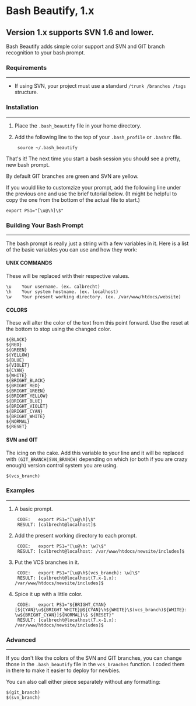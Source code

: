 Bash Beautify, 1.x
================================================================================
Version 1.x supports SVN 1.6 and lower.
--------------------------------------------------------------------------------

Bash Beautify adds simple color support and SVN and GIT branch recognition to
your bash prompt.

### Requirements
--------------------------------------------------------------------------------
- If using SVN, your project must use a standard `/trunk /branches /tags`
  structure.

### Installation
--------------------------------------------------------------------------------
1. Place the `.bash_beautify` file in your home directory.
2. Add the following line to the top of your `.bash_profile` or `.bashrc` file.

        source ~/.bash_beautify

That's it!  The next time you start a bash session you should see a pretty, new
bash prompt.

By default GIT branches are green and SVN are yellow.

If you would like to customzize your prompt, add the following line
under the previous one and use the brief tutorial below. (It might be helpful to
copy the one from the bottom of the actual file to start.)

    export PS1="[\u@\h]\$"

### Building Your Bash Prompt
--------------------------------------------------------------------------------
The bash prompt is really just a string with a few variables in it.  Here is a
list of the basic variables you can use and how they work:

#### UNIX COMMANDS
These will be replaced with their respective values.

    \u    Your username. (ex. calbrecht)
    \h    Your system hostname. (ex. localhost)
    \w    Your present working directory. (ex. /var/www/htdocs/website)

#### COLORS
These will alter the color of the text from this point forward.  Use the reset
at the bottom to stop using the changed color.

    ${BLACK}
    ${RED}
    ${GREEN}
    ${YELLOW}
    ${BLUE}
    ${VIOLET}
    ${CYAN}
    ${WHITE}
    ${BRIGHT_BLACK}
    ${BRIGHT_RED}
    ${BRIGHT_GREEN}
    ${BRIGHT_YELLOW}
    ${BRIGHT_BLUE}
    ${BRIGHT_VIOLET}
    ${BRIGHT_CYAN}
    ${BRIGHT_WHITE}
    ${NORMAL}
    ${RESET}

#### SVN and GIT
The icing on the cake.  Add this variable to your line and it will be replaced
with `(GIT_BRANCH|SVN_BRANCH)` depending on which (or both if you are crazy
enough) version control system you are using.

    $(vcs_branch)

### Examples
--------------------------------------------------------------------------------
1. A basic prompt.

        CODE:   export PS1="[\u@\h]\$"
        RESULT: [calbrecht@localhost]$


2. Add the present working directory to each prompt.

        CODE:   export PS1="[\u@\h: \w]\$"
        RESULT: [calbrecht@localhost: /var/www/htdocs/newsite/includes]$


3. Put the VCS branches in it.

        CODE:   export PS1="[\u@\h$(vcs_branch): \w]\$"
        RESULT: [calbrecht@localhost(7.x-1.x): /var/www/htdocs/newsite/includes]$


4. Spice it up with a little color.

        CODE:   export PS1="${BRIGHT_CYAN}[${CYAN}\u${BRIGHT_WHITE}@${CYAN}\h${WHITE}\$(vcs_branch)${WHITE}: \w${BRIGHT_CYAN}]${NORMAL}\$ ${RESET}"
        RESULT: [calbrecht@localhost(7.x-1.x): /var/www/htdocs/newsite/includes]$


### Advanced
--------------------------------------------------------------------------------
If you don't like the colors of the SVN and GIT branches, you can change those
in the `.bash_beautify` file in the `vcs_branches` function.  I coded them in there
to make it easier to deploy for newbies.

You can also call either piece separately without any formatting:

    $(git_branch)
    $(svn_branch)
